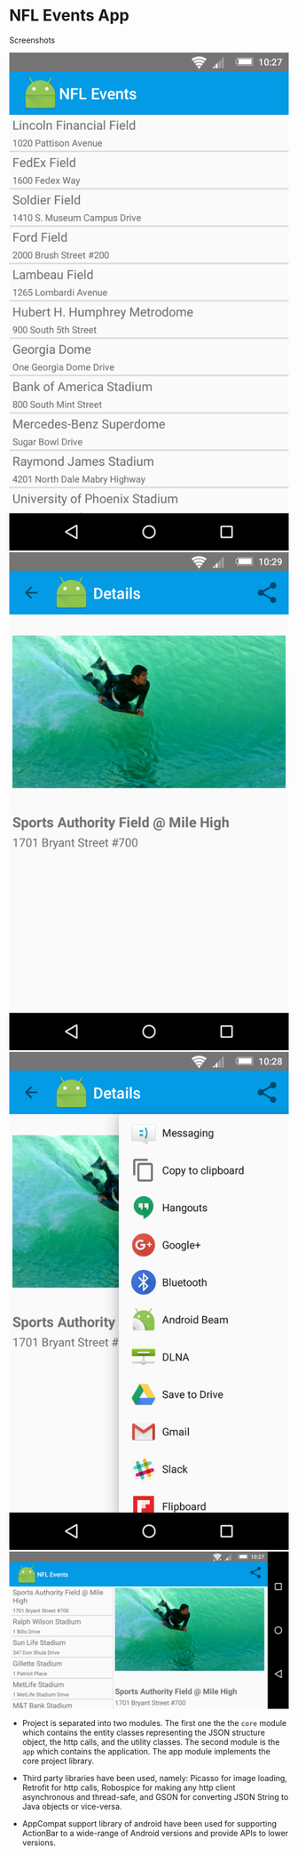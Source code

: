 NFL Events App
===========

Screenshots

![Alt text](/screenshots/Screenshot_a.png?raw=true "")
![Alt text](/screenshots/Screenshot_b.png?raw=true "")
![Alt text](/screenshots/Screenshot_c.png?raw=true "")
![Alt text](/screenshots/Screenshot_d.png?raw=true "")

* Project is separated into two modules. The first one the the `core` module which contains the entity classes representing the JSON structure object, the http calls, and the utility classes. The second module is the `app` which contains the application. The app module implements the core project library.

* Third party libraries have been used, namely: Picasso for image loading, Retrofit for http calls, Robospice for making any http client asynchronous and thread-safe, and GSON for converting JSON String to Java objects or vice-versa.

* AppCompat support library of android have been used for supporting ActionBar to a wide-range of Android versions and provide APIs to lower versions.
